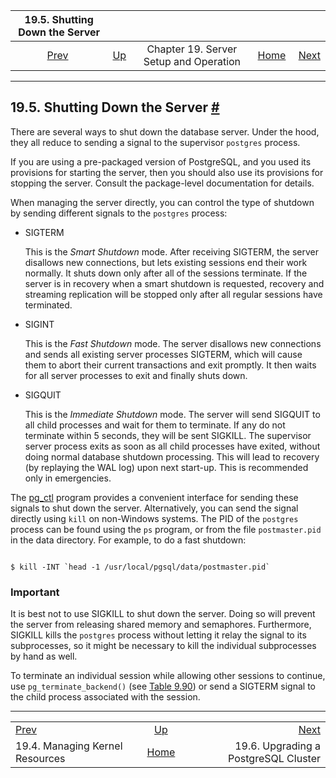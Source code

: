 <!--?xml version="1.0" encoding="UTF-8" standalone="no"?-->

|                  19.5. Shutting Down the Server                  |                                                             |                                        |                                                       |                                                                |
| :--------------------------------------------------------------: | :---------------------------------------------------------- | :------------------------------------: | ----------------------------------------------------: | -------------------------------------------------------------: |
| [Prev](kernel-resources.html "19.4. Managing Kernel Resources")  | [Up](runtime.html "Chapter 19. Server Setup and Operation") | Chapter 19. Server Setup and Operation | [Home](index.html "PostgreSQL 17devel Documentation") |  [Next](upgrading.html "19.6. Upgrading a PostgreSQL Cluster") |

***

## 19.5. Shutting Down the Server [#](#SERVER-SHUTDOWN)



There are several ways to shut down the database server. Under the hood, they all reduce to sending a signal to the supervisor `postgres` process.

If you are using a pre-packaged version of PostgreSQL, and you used its provisions for starting the server, then you should also use its provisions for stopping the server. Consult the package-level documentation for details.

When managing the server directly, you can control the type of shutdown by sending different signals to the `postgres` process:

*   SIGTERM

    This is the *Smart Shutdown* mode. After receiving SIGTERM, the server disallows new connections, but lets existing sessions end their work normally. It shuts down only after all of the sessions terminate. If the server is in recovery when a smart shutdown is requested, recovery and streaming replication will be stopped only after all regular sessions have terminated.

*   SIGINT

    This is the *Fast Shutdown* mode. The server disallows new connections and sends all existing server processes SIGTERM, which will cause them to abort their current transactions and exit promptly. It then waits for all server processes to exit and finally shuts down.

*   SIGQUIT

    This is the *Immediate Shutdown* mode. The server will send SIGQUIT to all child processes and wait for them to terminate. If any do not terminate within 5 seconds, they will be sent SIGKILL. The supervisor server process exits as soon as all child processes have exited, without doing normal database shutdown processing. This will lead to recovery (by replaying the WAL log) upon next start-up. This is recommended only in emergencies.

The [pg\_ctl](app-pg-ctl.html "pg_ctl") program provides a convenient interface for sending these signals to shut down the server. Alternatively, you can send the signal directly using `kill` on non-Windows systems. The PID of the `postgres` process can be found using the `ps` program, or from the file `postmaster.pid` in the data directory. For example, to do a fast shutdown:

```

$ kill -INT `head -1 /usr/local/pgsql/data/postmaster.pid`
```

### Important

It is best not to use SIGKILL to shut down the server. Doing so will prevent the server from releasing shared memory and semaphores. Furthermore, SIGKILL kills the `postgres` process without letting it relay the signal to its subprocesses, so it might be necessary to kill the individual subprocesses by hand as well.

To terminate an individual session while allowing other sessions to continue, use `pg_terminate_backend()` (see [Table 9.90](functions-admin.html#FUNCTIONS-ADMIN-SIGNAL-TABLE "Table 9.90. Server Signaling Functions")) or send a SIGTERM signal to the child process associated with the session.

***

|                                                                  |                                                             |                                                                |
| :--------------------------------------------------------------- | :---------------------------------------------------------: | -------------------------------------------------------------: |
| [Prev](kernel-resources.html "19.4. Managing Kernel Resources")  | [Up](runtime.html "Chapter 19. Server Setup and Operation") |  [Next](upgrading.html "19.6. Upgrading a PostgreSQL Cluster") |
| 19.4. Managing Kernel Resources                                  |    [Home](index.html "PostgreSQL 17devel Documentation")    |                           19.6. Upgrading a PostgreSQL Cluster |

